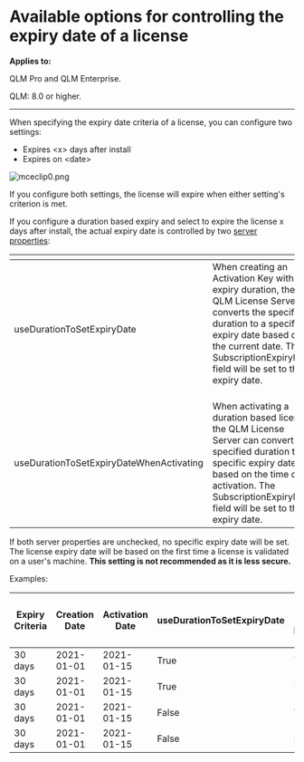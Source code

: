 # Available options for controlling the expiry date of a license

**Applies to:**

QLM Pro and QLM Enterprise.

QLM: 8.0 or higher.

***

When specifying the expiry date criteria of a license, you can configure two settings:

* Expires \<x> days after install&#x20;
* Expires on \<date>

![mceclip0.png](https://support.soraco.co/hc/article\_attachments/4402233002132/mceclip0.png)

&#x20;

If you configure both settings, the license will expire when either setting's criterion is met.

If you configure a duration based expiry and select to expire the license x days after install, the actual expiry date is controlled by two [server properties](https://support.soraco.co/hc/en-us/articles/207920563-Server-Properties):&#x20;

&#x20;

<table data-header-hidden><thead><tr><th width="382"></th><th></th></tr></thead><tbody><tr><td>useDurationToSetExpiryDate</td><td>When creating an Activation Key with an expiry duration, the QLM License Server converts the specified duration to a specific expiry date based on the current date. The SubscriptionExpiryDate field will be set to this expiry date.<br><br></td></tr><tr><td>useDurationToSetExpiryDateWhenActivating</td><td>When activating a duration based license, the QLM License Server can convert the specified duration to a specific expiry date based on the time of activation. The SubscriptionExpiryDate field will be set to this expiry date.</td></tr></tbody></table>

&#x20;

If both server properties are unchecked, no specific expiry date will be set. The license expiry date will be based on the first time a license is validated on a user's machine. **This setting is not recommended as it is less secure.**

Examples:

| **Expiry Criteria** | **Creation Date** | **Activation Date** | **useDurationToSetExpiryDate** | <p><strong>useDurationToSet</strong></p><p><strong>ExpiryDateWhenActivating</strong></p> | **Actual Expiry Date**        |
| ------------------- | ----------------- | ------------------- | ------------------------------ | ---------------------------------------------------------------------------------------- | ----------------------------- |
| 30 days             | 2021-01-01        | 2021-01-15          | True                           | True                                                                                     | 2021-01-31                    |
| 30 days             | 2021-01-01        | 2021-01-15          | True                           | False                                                                                    | 2021-01-31                    |
| 30 days             | 2021-01-01        | 2021-01-15          | False                          | True                                                                                     | 2021-02-15                    |
| 30 days             | 2021-01-01        | 2021-01-15          | False                          | False                                                                                    | Not Set - **Not recommended** |
